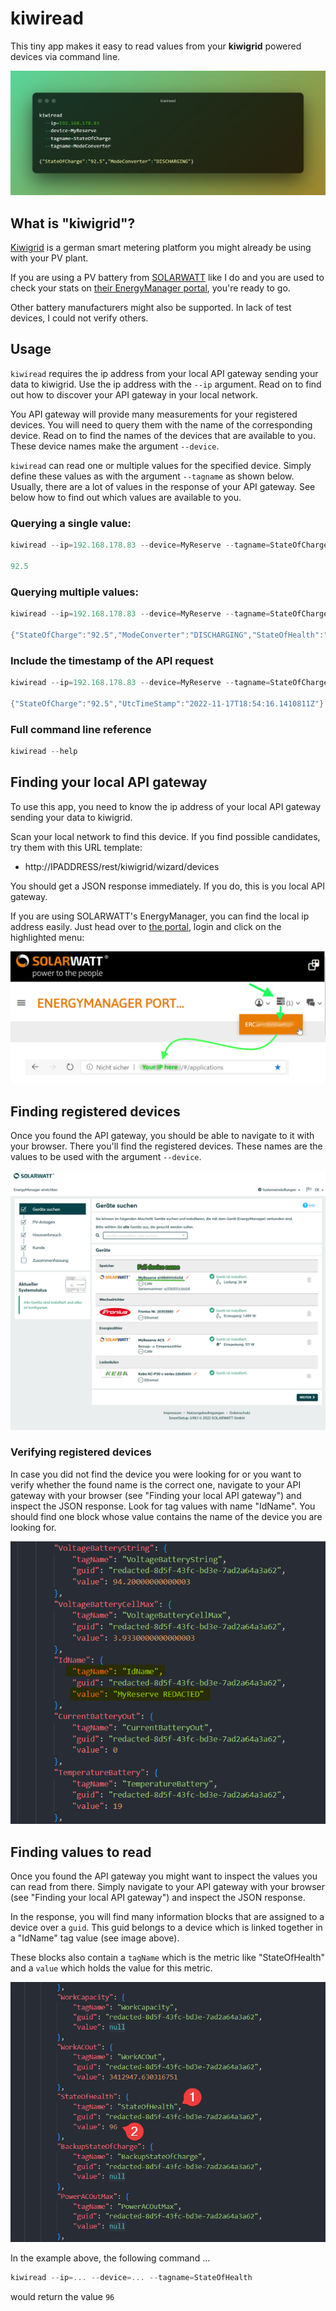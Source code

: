 # kiwiread

This tiny app makes it easy to read values from your **kiwigrid** powered devices via command line.

![kiwiread prompt](media/prompt.png)

## What is "kiwigrid"?

[Kiwigrid](https://www.kiwigrid.com/) is a german smart metering platform you might already be using with your PV plant.

If you are using a PV battery from [SOLARWATT](https://www.solarwatt.de/) like I do and you are used to check your stats on [their EnergyManager portal](https://desktop.energymanager.com/), you're ready to go.

Other battery manufacturers might also be supported. In lack of test devices, I could not verify others.

## Usage

`kiwiread` requires the ip address from your local API gateway sending your data to kiwigrid. Use the ip address with the `--ip` argument. Read on to find out how to discover your API gateway in your local network.

You API gateway will provide many measurements for your registered devices. You will need to query them with the name of the corresponding device. Read on to find the names of the devices that are available to you. These device names make the argument `--device`.

`kiwiread` can read one or multiple values for the specified device. Simply define these values as with the argument `--tagname` as shown below. Usually, there are a lot of values in the response of your API gateway. See below how to find out which values are available to you.

### Querying a single value:

```powershell
kiwiread --ip=192.168.178.83 --device=MyReserve --tagname=StateOfCharge

92.5
```

### Querying multiple values:

```powershell
kiwiread --ip=192.168.178.83 --device=MyReserve --tagname=StateOfCharge --tagname=ModeConverter --tagname=StateOfHealth
  
{"StateOfCharge":"92.5","ModeConverter":"DISCHARGING","StateOfHealth":"96"}
```

### Include the timestamp of the API request

```powershell
kiwiread --ip=192.168.178.83 --device=MyReserve --tagname=StateOfCharge --add-timestamp
  
{"StateOfCharge":"92.5","UtcTimeStamp":"2022-11-17T18:54:16.1410811Z"}
```

### Full command line reference
```powershell
kiwiread --help
```

## Finding your local API gateway

To use this app, you need to know the ip address of your local API gateway sending your data to kiwigrid.

Scan your local network to find this device. If you find possible candidates, try them with this URL template:

 - http://IPADDRESS/rest/kiwigrid/wizard/devices

You should get a JSON response immediately. If you do, this is you local API gateway.

If you are using SOLARWATT's EnergyManager, you can find the local ip address easily.
Just head over to [the portal](https://desktop.energymanager.com/), login and click on the highlighted menu:

![How to find the local API gateway with Solarwatt](media/FindIpSolarwatt.png)

## Finding registered devices

Once you found the API gateway, you should be able to navigate to it with your browser. There you'll find the registered devices. These names are the values to be used with the argument `--device`.

![Finding registered devices](media/find-device-name.png)

### Verifying registered devices

In case you did not find the device you were looking for or you want to verify whether the found name is the correct one, navigate to your API gateway with your browser (see "Finding your local API gateway") and inspect the JSON response. Look for tag values with name "IdName". You should find one block whose value contains the name of the device you are looking for.

![Verifying registered devices](media/verify-device-name.png)

## Finding values to read

Once you found the API gateway you might want to inspect the values you can read from there. Simply navigate to your API gateway with your browser (see "Finding your local API gateway") and inspect the JSON response.

In the response, you will find many information blocks that are assigned to a device over a `guid`. This guid belongs to a device which is linked together in a "IdName" tag value (see image above).

These blocks also contain a `tagName` which is the metric like "StateOfHealth" and a `value` which holds the value for this metric.

![Verifying device names](media/tagnames-and-values.png)

In the example above, the following command ...

```powershell
kiwiread --ip=... --device=... --tagname=StateOfHealth
```
would return the value `96`



